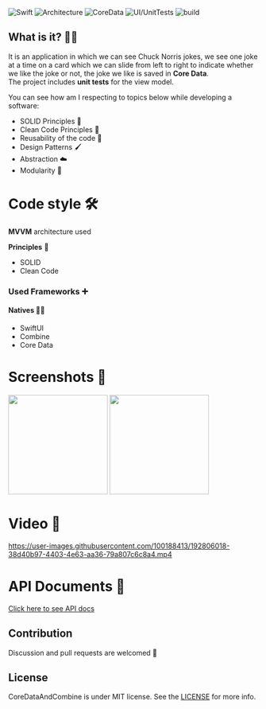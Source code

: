 ![Swift](https://img.shields.io/badge/Swift-orange) ![Architecture](https://img.shields.io/badge/MVVM-orange) ![CoreData](https://img.shields.io/badge/CoreData-blue) ![UI/UnitTests](https://img.shields.io/badge/UNIT-Tests-brightgreen) ![build](https://img.shields.io/badge/build-passing-brightgreen)

## What is it? 🙋🏻

It is an application in which we can see Chuck Norris jokes, we see one joke at a time on a card which we can slide from left to right to indicate whether we like the joke or not, the joke we like is saved in **Core Data**.\
The project includes **unit tests** for the view model.

You can see how am I respecting to topics below while developing a software:

- SOLID Principles 🥰
- Clean Code Principles 🧼
- Reusability of the code 🔁
- Design Patterns 🖌
- Abstraction ☁️
- Modularity 🧱

# Code style 🛠

**MVVM** architecture used

**Principles** 💎

- SOLID
- Clean Code

### **Used Frameworks** ➕

#### **Natives** 👴🏼

- SwiftUI
- Combine
- Core Data

# Screenshots 📱

<p float="left">
<img src=https://user-images.githubusercontent.com/100188413/192804663-314ef176-af9f-41af-bd6b-699e9cdc28ea.png widht="100"  height="200"/>  <img src=https://user-images.githubusercontent.com/100188413/192805036-133432ee-3032-4a93-a530-5739bbca2bea.png widht="100"  height="200"/>
</p>

# Video 🎥

https://user-images.githubusercontent.com/100188413/192806018-38d40b97-4403-4e63-aa36-79a807c6c8a4.mp4

# API Documents 📄

[Click here to see API docs](https://api.chucknorris.io/)

## Contribution

Discussion and pull requests are welcomed 💖

## License

CoreDataAndCombine is under MIT license. See the [LICENSE](LICENSE) for more info.
